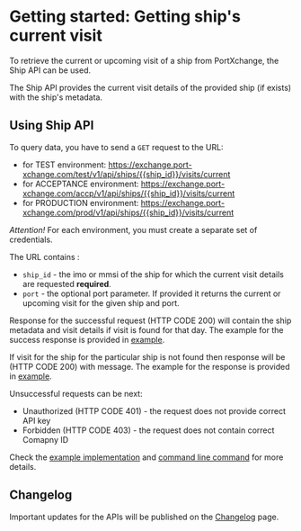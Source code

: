 # Getting started: Getting ship's current visit

To retrieve the current or upcoming visit of a ship from PortXchange, the Ship API can be used.

The Ship API provides the current visit details of the provided ship (if exists) with the ship's metadata.

## Using Ship API

To query data, you have to send a `GET` request to the URL:

- for TEST environment: https://exchange.port-xchange.com/test/v1/api/ships/{{ship_id}}/visits/current
- for ACCEPTANCE environment: https://exchange.port-xchange.com/accp/v1/api/ships/{{ship_id}}/visits/current
- for PRODUCTION environment: https://exchange.port-xchange.com/prod/v1/api/ships/{{ship_id}}/visits/current

*Attention!*
For each environment, you must create a separate set of credentials.

The URL contains :

- `ship_id` - the imo or mmsi of the ship for which the current visit details are requested **required**.
- `port` - the optional port parameter. If provided it returns the current or upcoming visit for the given ship and port. 

Response for the successful request (HTTP CODE 200) will contain the ship metadata and visit details if visit is found
for that day. The example for the success response is provided in [example](/resources/ship_success_response.json).

If visit for the ship for the particular ship is not found then response will be (HTTP CODE 200) with message. The
example for the response is provided in [example](/resources/ship_visit_not_found_response.json).

Unsuccessful requests can be next:

- Unauthorized (HTTP CODE 401) - the request does not provide correct API key
- Forbidden (HTTP CODE 403) - the request does not contain correct Comapny ID

Check the [example implementation](/resources/ship_api.py) and [command line command](/resources/ship_api.sh) for more
details.

## Changelog

Important updates for the APIs will be published on the [Changelog](/receiving-data/ship/changelog.md) page.